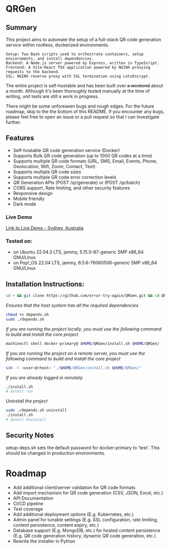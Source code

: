 # QRGen

## Summary

This project aims to automate the setup of a full-stack QR code generation service
within rootless, dockerized
environments.

    Setup: Two Bash scripts used to orchestrate containers, setup enviornments, and install dependencies.
    Backend: A Node.js server powered by Express, written in TypeScript. 
    Frontend: A Vite-React TSX application powered by NGINX proxying requests to the backend.
    SSL: NGINX reverse proxy with SSL termination using LetsEncrypt.

The entire project is self-hostable and has been built over <s>a weekend</s>
about a month.
Although it's been thoroughly tested manually at the time of writing, unit tests are
still a work in progress.

There might be some unforeseen bugs and rough edges. For the future roadmap, skip to
the the bottom of this README.
If you encounter any bugs, please feel free to open an issue or a pull request so
that I can investigate further.

## Features

* Self-hostable QR code generation service (Docker)
* Supports Bulk QR code generation (up to 1000 QR codes at a time)
* Supports multiple QR code formats (URL, SMS, Email, Events, Phone, Geolocation,
  Wifi, Zoom, Contact, Text)
* Supports multiple QR code sizes
* Supports multiple QR code error correction levels
* QR Generation APIs (POST /qr/generate) or (POST /qr/batch)
* CORS support, Rate limiting, and other security features
* Responsive design
* Mobile friendly
* Dark mode

### Live Demo

[Link to Live Demo - Sydney, Australia](https://qr-gen.net/)

### Tested on:

* on Ubuntu 22.04.3 LTS, jammy, 5.15.0-87-generic SMP x86_64 GNU/Linux
* on Pop!_OS 22.04 LTS, jammy, 6.5.6-76060506-generic SMP x86_64 GNU/Linux

## Installation Instructions:

```bash
cd ~ && git clone https://github.com/error-try-again/QRGen.git && cd QRGen
```

_Ensures that the host system has all the required dependencies_

```bash
chmod +x depends.sh
sudo ./depends.sh
```

_If you are running the project locally, you must use the following command to build
and install the core project_

```bash
machinectl shell docker-primary@ $HOME/QRGen/install.sh $HOME/QRGen/
```

_If you are running the project on a remote server, you must use the following
command to build and install the core
project_

```bash
ssh -t <user>@<host> "./$HOME/QRGen/install.sh $HOME/QRGen/"
```

_If you are already logged in remotely_

```bash
./install.sh
# Select run
```

_Uninstall the project_

```bash
sudo ./depends.sh uninstall
./install.sh
# Select Uninstall
```

## Security Notes

setup-deps.sh sets the default password for docker-primary to 'test'.
This should be changed in production environments.

# Roadmap

* Add additional client/server validation for QR code formats
* Add import mechanism for QR code generation (CSV, JSON, Excel, etc.)
* API Documentation
* CI/CD pipeline
* Test coverage
* Add additional deployment options (E.g. Kubernetes, etc.)
* Admin panel for tunable settings (E.g. SSL configuration, rate limiting, content
  persistence, content expiry, etc.)
* Database support (E.g. MongoDB, etc.) for hosted content persistence (E.g. QR code
  generation history, dynamic QR code
  generation, etc.)
* Rewrite the installer in Python
